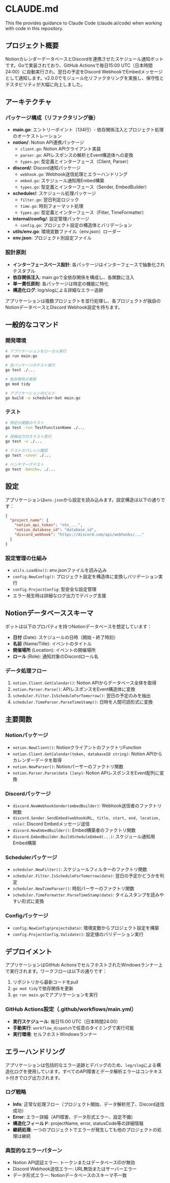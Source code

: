 # CLAUDE.md

This file provides guidance to Claude Code (claude.ai/code) when working with code in this repository.

## プロジェクト概要

NotionカレンダーデータベースとDiscordを連携させたスケジュール通知ボットです。Goで実装されており、GitHub Actionsで毎日15:00 UTC（日本時間24:00）に自動実行され、翌日の予定をDiscord WebhookでEmbedメッセージとして通知します。v2.0.0でモジュール化リファクタリングを実施し、保守性とテスタビリティが大幅に向上しました。

## アーキテクチャ

### パッケージ構成（リファクタリング後）
- **main.go**: エントリーポイント（134行）- 依存関係注入とプロジェクト処理のオーケストレーション
- **notion/**: Notion API連携パッケージ
  - `client.go`: Notion APIクライアント実装
  - `parser.go`: APIレスポンスの解析とEvent構造体への変換
  - `types.go`: 型定義とインターフェース（Client, Parser）
- **discord/**: Discord通知パッケージ
  - `webhook.go`: Webhook送信処理とエラーハンドリング
  - `embed.go`: スケジュール通知用Embed構築
  - `types.go`: 型定義とインターフェース（Sender, EmbedBuilder）
- **scheduler/**: スケジュール処理パッケージ
  - `filter.go`: 翌日判定ロジック
  - `time.go`: 時刻フォーマット処理
  - `types.go`: 型定義とインターフェース（Filter, TimeFormatter）
- **internal/config/**: 設定管理パッケージ
  - `config.go`: プロジェクト設定の構造体とバリデーション
- **utils/env.go**: 環境変数ファイル（env.json）ローダー
- **env.json**: プロジェクト別設定ファイル

### 設計原則
- **インターフェースベース設計**: 各パッケージはインターフェースで抽象化されテスタブル
- **依存関係注入**: main.goで全依存関係を構成し、各関数に注入
- **単一責任原則**: 各パッケージは特定の機能に特化
- **構造化ログ**: log/slogによる詳細なエラー追跡

アプリケーションは複数プロジェクトを並行処理し、各プロジェクトが独自のNotionデータベースとDiscord Webhook設定を持ちます。

## 一般的なコマンド

### 開発環境
```bash
# アプリケーションをローカル実行
go run main.go

# 全パッケージのテスト実行
go test ./...

# 依存関係の更新
go mod tidy

# アプリケーションのビルド
go build -o scheduler-bot main.go
```

### テスト
```bash
# 特定の関数のテスト
go test -run TestFunctionName ./...

# 詳細出力付きテスト実行
go test -v ./...

# テストカバレッジ確認
go test -cover ./...

# ベンチマークテスト
go test -bench=. ./...
```

## 設定

アプリケーションは`env.json`から設定を読み込みます。設定構造は以下の通りです：
```json
{
  "project_name": {
    "notion_api_token": "ntn_...",
    "notion_database_id": "database_id",
    "discord_webhook": "https://discord.com/api/webhooks/..."
  }
}
```

### 設定管理の仕組み
- `utils.LoadEnv()`: env.jsonファイルを読み込み
- `config.NewConfig()`: プロジェクト設定を構造体に変換しバリデーション実行
- `config.ProjectConfig`: 型安全な設定管理
- エラー発生時は詳細なログ出力でデバッグ支援

## Notionデータベーススキーマ

ボットは以下のプロパティを持つNotionデータベースを想定しています：
- **日付** (Date): スケジュールの日時（開始・終了時刻）
- **名前** (Name/Title): イベントのタイトル
- **開催場所** (Location): イベントの開催場所
- **ロール** (Role): 通知対象のDiscordロール名

### データ処理フロー
1. `notion.Client.GetCalendar()`: Notion APIからデータベース全体を取得
2. `notion.Parser.Parse()`: APIレスポンスをEvent構造体に変換
3. `scheduler.Filter.IsScheduleForTomorrow()`: 翌日の予定のみを抽出
4. `scheduler.TimeParser.ParseTimeStamp()`: 日時を人間可読形式に変換

## 主要関数

### Notionパッケージ
- `notion.NewClient()`: NotionクライアントのファクトリFunction
- `notion.Client.GetCalendar(token, databaseID string)`: Notion APIからカレンダーデータを取得
- `notion.NewParser()`: Notionパーサーのファクトリ関数
- `notion.Parser.Parse(data []any)`: Notion APIレスポンスをEvent配列に変換

### Discordパッケージ
- `discord.NewWebhookSender(embedBuilder)`: Webhook送信者のファクトリ関数
- `discord.Sender.SendEmbed(webhookURL, title, start, end, location, role)`: Discord Embedメッセージ送信
- `discord.NewEmbedBuilder()`: Embed構築者のファクトリ関数
- `discord.EmbedBuilder.BuildScheduleEmbed(...)`: スケジュール通知用Embed構築

### Schedulerパッケージ
- `scheduler.NewFilter()`: スケジュールフィルターのファクトリ関数
- `scheduler.Filter.IsScheduleForTomorrow(date)`: 翌日の予定かどうかを判定
- `scheduler.NewTimeParser()`: 時刻パーサーのファクトリ関数
- `scheduler.TimeFormatter.ParseTimeStamp(date)`: タイムスタンプを読みやすい形式に変換

### Configパッケージ
- `config.NewConfig(projectsData)`: 環境変数からプロジェクト設定を構築
- `config.ProjectConfig.Validate()`: 設定値のバリデーション実行

## デプロイメント

アプリケーションはGitHub ActionsでセルフホストされたWindowsランナー上で実行されます。ワークフローは以下の通りです：
1. リポジトリから最新コードをpull
2. `go mod tidy`で依存関係を更新
3. `go run main.go`でアプリケーションを実行

### GitHub Actions設定（.github/workflows/main.yml）
- **実行スケジュール**: 毎日15:00 UTC（日本時間24:00）
- **手動実行**: `workflow_dispatch`で任意のタイミングで実行可能
- **実行環境**: セルフホストWindowsランナー

## エラーハンドリング

アプリケーションは包括的なエラー追跡とデバッグのため、`log/slog`による構造化ログを使用しています。すべてのAPI障害とデータ解析エラーはコンテキスト付きでログ出力されます。

### ログ戦略
- **Info**: 正常な処理フロー（プロジェクト開始、データ解析完了、Discord送信成功）
- **Error**: エラー詳細（API障害、データ形式エラー、設定不備）
- **構造化フィールド**: projectName, error, statusCode等の詳細情報
- **継続処理**: 一つのプロジェクトでエラーが発生しても他のプロジェクトの処理は継続

### 典型的なエラーパターン
- Notion API認証エラー: トークンまたはデータベースIDが無効
- Discord Webhook送信エラー: URL無効またはサーバーエラー
- データ形式エラー: Notionデータベースのスキーマ不一致